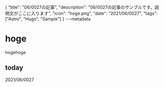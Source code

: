{
  "title": "06/0027の記事",
  "description": "06/0027の記事のサンプルです。説明文がここに入ります",
  "icon": "hoge.png",
  "date": "2021/06/0027",
  "tags": ["Astro", "Hugo", "Sample"]
}
---metadata

# hoge
hogehoge

## today
2021/06/0027